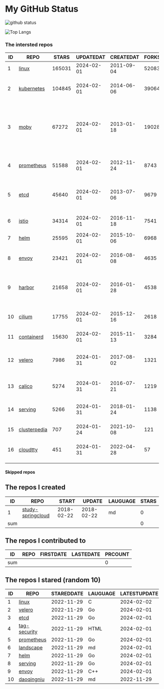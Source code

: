 # My GitHub Status

<img src="https://github-readme-stats-1.yihong0618.vercel.app/api?username=daoqingniu&show_icons=true&&&hide_title=true&count_private=true" alt="github status" />

![Top Langs](https://github-readme-stats-1.yihong0618.vercel.app/api/top-langs/?username=daoqingniu&layout=compact)

<!--START_SECTION:github_repos-->
### The intersted repos
| ID |                              REPO                               | STARS  | UPDATEDAT  | CREATEDAT  | FORKSCOUNT |                                                DESCRIPTIONS                                                |
|----|-----------------------------------------------------------------|--------|------------|------------|------------|------------------------------------------------------------------------------------------------------------|
|  1 | [linux](https://github.com/torvalds/linux)                      | 165031 | 2024-02-01 | 2011-09-04 |      52083 | Linux kernel source tree                                                                                   |
|  2 | [kubernetes](https://github.com/kubernetes/kubernetes)          | 104845 | 2024-02-01 | 2014-06-06 |      39064 | Production-Grade Container Scheduling and Management                                                       |
|  3 | [moby](https://github.com/moby/moby)                            |  67272 | 2024-02-01 | 2013-01-18 |      19028 | The Moby Project - a collaborative project for the container ecosystem to assemble container-based systems |
|  4 | [prometheus](https://github.com/prometheus/prometheus)          |  51588 | 2024-02-01 | 2012-11-24 |       8743 | The Prometheus monitoring system and time series database.                                                 |
|  5 | [etcd](https://github.com/etcd-io/etcd)                         |  45640 | 2024-02-01 | 2013-07-06 |       9679 | Distributed reliable key-value store for the most critical data of a distributed system                    |
|  6 | [istio](https://github.com/istio/istio)                         |  34314 | 2024-02-01 | 2016-11-18 |       7541 | Connect, secure, control, and observe services.                                                            |
|  7 | [helm](https://github.com/helm/helm)                            |  25595 | 2024-02-01 | 2015-10-06 |       6968 | The Kubernetes Package Manager                                                                             |
|  8 | [envoy](https://github.com/envoyproxy/envoy)                    |  23421 | 2024-02-01 | 2016-08-08 |       4635 | Cloud-native high-performance edge/middle/service proxy                                                    |
|  9 | [harbor](https://github.com/goharbor/harbor)                    |  21658 | 2024-02-01 | 2016-01-28 |       4538 | An open source trusted cloud native registry project that stores, signs, and scans content.                |
| 10 | [cilium](https://github.com/cilium/cilium)                      |  17755 | 2024-02-01 | 2015-12-16 |       2618 | eBPF-based Networking, Security, and Observability                                                         |
| 11 | [containerd](https://github.com/containerd/containerd)          |  15630 | 2024-02-01 | 2015-11-13 |       3284 | An open and reliable container runtime                                                                     |
| 12 | [velero](https://github.com/vmware-tanzu/velero)                |   7986 | 2024-01-31 | 2017-08-02 |       1321 | Backup and migrate Kubernetes applications and their persistent volumes                                    |
| 13 | [calico](https://github.com/projectcalico/calico)               |   5274 | 2024-01-31 | 2016-07-21 |       1219 | Cloud native networking and network security                                                               |
| 14 | [serving](https://github.com/knative/serving)                   |   5266 | 2024-01-31 | 2018-01-24 |       1138 | Kubernetes-based, scale-to-zero, request-driven compute                                                    |
| 15 | [clusterpedia](https://github.com/clusterpedia-io/clusterpedia) |    707 | 2024-01-24 | 2021-10-08 |        121 | The Encyclopedia of Kubernetes clusters                                                                    |
| 16 | [cloudtty](https://github.com/cloudtty/cloudtty)                |    451 | 2024-01-31 | 2022-04-28 |         57 | A Friendly Kubernetes CloudShell (Web Terminal) !                                                          |



#### Skipped repos
<!--END_SECTION:github_repos-->

<!--START_SECTION:my_github-->
## The repos I created
| ID  |                                 REPO                                 |   START    |   UPDATE   | LAUGUAGE | STARS |
|-----|----------------------------------------------------------------------|------------|------------|----------|-------|
|   1 | [study-springcloud](https://github.com/daoqingniu/study-springcloud) | 2018-02-22 | 2018-02-22 | md       |     0 |
| sum |                                                                      |            |            |          |     0 |

## The repos I contributed to
| ID  | REPO | FIRSTDATE | LASTEDATE | PRCOUNT |
|-----|------|-----------|-----------|---------|
| sum |      |           |           |       0 |

## The repos I stared (random 10)
| ID |                          REPO                          | STAREDDATE | LAUGUAGE | LATESTUPDATE |
|----|--------------------------------------------------------|------------|----------|--------------|
|  1 | [linux](https://github.com/torvalds/linux)             | 2022-11-29 | C        | 2024-02-02   |
|  2 | [velero](https://github.com/vmware-tanzu/velero)       | 2022-11-29 | Go       | 2024-02-01   |
|  3 | [etcd](https://github.com/etcd-io/etcd)                | 2022-11-29 | Go       | 2024-02-01   |
|  4 | [tag-security](https://github.com/cncf/tag-security)   | 2022-11-29 | HTML     | 2024-02-01   |
|  5 | [prometheus](https://github.com/prometheus/prometheus) | 2022-11-29 | Go       | 2024-02-01   |
|  6 | [landscape](https://github.com/cncf/landscape)         | 2022-11-29 | md       | 2024-02-01   |
|  7 | [helm](https://github.com/helm/helm)                   | 2022-11-29 | Go       | 2024-02-01   |
|  8 | [serving](https://github.com/knative/serving)          | 2022-11-29 | Go       | 2024-02-01   |
|  9 | [envoy](https://github.com/envoyproxy/envoy)           | 2022-11-29 | C++      | 2024-02-01   |
| 10 | [daoqingniu](https://github.com/daoqingniu/daoqingniu) | 2022-11-29 | md       | 2022-11-29   |

<!--END_SECTION:my_github-->
